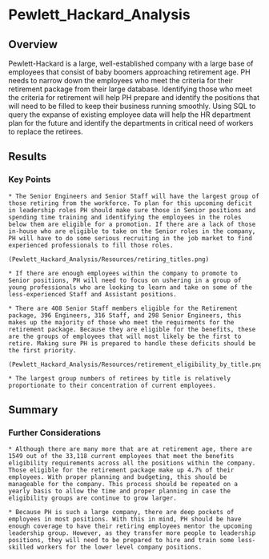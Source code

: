 # Pewlett_Hackard_Analysis

## Overview
Pewlett-Hackard is a large, well-established company with a large base of employees that consist of baby boomers approaching retirement age. PH needs to narrow down the employees who meet the criteria for their retirement package from their large database. Identifying those who meet the criteria for retirement will help PH prepare and identify the positions that will need to be filled to keep their business running smoothly. Using SQL to query the expanse of existing employee data will help the HR department plan for the future and identify the departments in critical need of workers to replace the retirees. 


## Results

### Key Points
	* The Senior Engineers and Senior Staff will have the largest group of those retiring from the workforce. To plan for this upcoming deficit in leadership roles PH should make sure those in Senior positions and spending time training and identifying the employees in the roles below them are eligible for a promotion. If there are a lack of those in-house who are eligible to take on the Senior roles in the company, PH will have to do some serious recruiting in the job market to find experienced professionals to fill those roles. 
	
	(Pewlett_Hackard_Analysis/Resources/retiring_titles.png)

	* If there are enough employees within the company to promote to Senior positions, PH will need to focus on ushering in a group of young professionals who are looking to learn and take on some of the less-experienced Staff and Assistant positions. 
	
	* There are 408 Senior Staff members eligible for the Retirement package, 396 Engineers, 316 Staff, and 298 Senior Engineers, this makes up the majority of those who meet the requirments for the retirement package. Because they are eligible for the benefits, these are the groups of employees that will most likely be the first to retire. Making sure PH is prepared to handle these deficits should be the first priority. 
	
	(Pewlett_Hackard_Analysis/Resources/retirement_eligibility_by_title.png)
	
	* The largest group numbers of retirees by title is relatively proportionate to their concentration of current employees. 

## Summary

### Further Considerations
	
	* Although there are many more that are at retirement age, there are 1549 out of the 33,118 current employees that meet the benefits eligibility requirements across all the positions within the company. Those eligible for the retirement package make up 4.7% of their employees. With proper planning and budgeting, this should be manageable for the company. This process should be repeated on a yearly basis to allow the time and proper planning in case the eligibility groups are continue to grow larger. 
	
	* Because PH is such a large company, there are deep pockets of employees in most positions. With this in mind, PH should be have enough coverage to have their retiring employees mentor the upcoming leadership group. However, as they transfer more people to leadership positions, they will need to be prepared to hire and train some less-skilled workers for the lower level company positions. 


